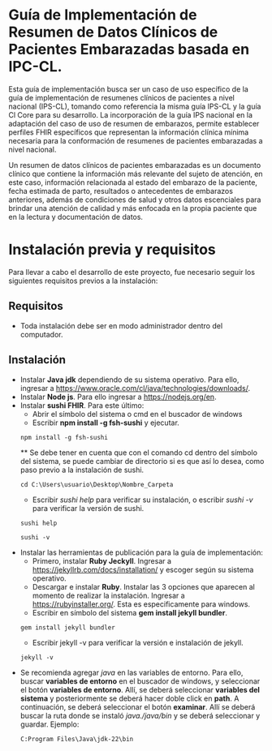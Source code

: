 # Guía de Implementación de Resumen de Datos Clínicos de Pacientes Embarazadas basada en IPC-CL.

Esta guía de implementación busca ser un caso de uso específico de la guía de implementación de resumenes clínicos de pacientes a nivel nacional (IPS-CL), tomando como referencia la misma guía IPS-CL y la guía Cl Core para su desarrollo. La incorporación de la guía IPS nacional en la adaptación del caso de uso de resumen de embarazos, permite establecer perfiles FHIR específicos que representan la información clínica mínima necesaria para la conformación de resumenes de pacientes embarazadas a nivel nacional.

Un resumen de datos clínicos de pacientes embarazadas es un documento clínico que contiene la información más relevante del sujeto de atención, en este caso, información relacionada al estado del embarazo de la paciente, fecha estimada de parto, resultados o antecedentes de embarazos anteriores, además de condiciones de salud y otros datos escenciales para brindar una atención de calidad y más enfocada en la propia paciente que en la lectura y documentación de datos.

# Instalación previa y requisitos

Para llevar a cabo el desarrollo de este proyecto, fue necesario seguir los siguientes requisitos previos a la instalación:

## Requisitos
- Toda instalación debe ser en modo administrador dentro del computador.

## Instalación

- Instalar **Java jdk** dependiendo de su sistema operativo. Para ello, ingresar a https://www.oracle.com/cl/java/technologies/downloads/.
- Instalar **Node js**. Para ello ingresar a https://nodejs.org/en.
- Instalar **sushi FHIR**. Para este último:
  - Abrir el símbolo del sistema o cmd en el buscador de windows
  - Escribir **npm install -g fsh-sushi** y ejecutar.
  ```
  npm install -g fsh-sushi
  ```
  ** Se debe tener en cuenta que con el comando cd dentro del símbolo del sistema, se puede cambiar de directorio si es que así lo desea, como paso previo a la instalación de sushi.
  ```
  cd C:\Users\usuario\Desktop\Nombre_Carpeta
  ```
  - Escribir *sushi help* para verificar su instalación, o escribir *sushi -v* para verificar la versión de sushi.
  ```
  sushi help
  ```
  ```
  sushi -v
  ```
- Instalar las herramientas de publicación para la guía de implementación:
  - Primero, instalar **Ruby Jeckyll**. Ingresar a https://jekyllrb.com/docs/installation/ y escoger según su sistema operativo.
  - Descargar e instalar **Ruby**. Instalar las 3 opciones que aparecen al momento de realizar la instalación. Ingresar a https://rubyinstaller.org/. Esta es especificamente para windows.
  - Escribir en símbolo del sistema **gem install jekyll bundler**.
  ```
  gem install jekyll bundler
  ```
  - Escribir jekyll -v para verificar la versión e instalación de jekyll.
  ```
  jekyll -v
  ```
- Se recomienda agregar *java* en las variables de entorno. Para ello, buscar **variables de entorno** en el buscador de windows, y seleccionar el botón **variables de entorno**. Allí, se deberá seleccionar **variables del sistema** y posteriormente se deberá hacer doble click en **path**.
  A continuación, se deberá seleccionar el botón **examinar**. Allí se deberá buscar la ruta donde se instaló *java./java/bin* y se deberá seleccionar y guardar. Ejemplo:
  ```
  C:Program Files\Java\jdk-22\bin
  ```  
